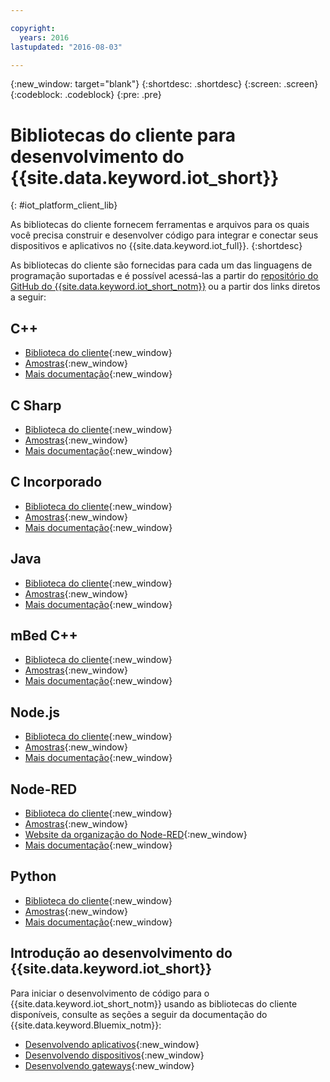 ```yaml
---

copyright:
  years: 2016
lastupdated: "2016-08-03"

---
```


{:new_window: target="blank"}
{:shortdesc: .shortdesc}
{:screen: .screen}
{:codeblock: .codeblock}
{:pre: .pre}

# Bibliotecas do cliente para desenvolvimento do {{site.data.keyword.iot_short}}
{: #iot_platform_client_lib}

As bibliotecas do cliente fornecem ferramentas e arquivos para os quais você precisa construir e desenvolver código para integrar e conectar seus dispositivos e aplicativos no {{site.data.keyword.iot_full}}.
{:shortdesc}

As bibliotecas do cliente são fornecidas para cada um das linguagens de programação suportadas e é possível acessá-las a partir do [repositório do GitHub do {{site.data.keyword.iot_short_notm}}](https://github.com/ibm-watson-iot) ou a partir dos links diretos a seguir:

## C++

- [Biblioteca do cliente](https://github.com/ibm-watson-iot/iot-cpp){:new_window}
- [Amostras](https://github.com/ibm-watson-iot/iot-cpp/tree/master/samples){:new_window}
- [Mais documentação](https://github.com/ibm-watson-iot/iot-cpp/blob/master/README.md){:new_window}

## C Sharp
- [Biblioteca do cliente](https://github.com/ibm-watson-iot/iot-csharp){:new_window}
- [Amostras](https://github.com/ibm-watson-iot/iot-csharp/tree/master/sample){:new_window}
- [Mais documentação](https://github.com/ibm-watson-iot/iot-csharp/blob/master/README.md){:new_window}

## C Incorporado

- [Biblioteca do cliente](https://github.com/ibm-watson-iot/iot-embeddedc){:new_window}
- [Amostras](https://github.com/ibm-watson-iot/iot-embeddedc/tree/master/samples){:new_window}
- [Mais documentação](https://github.com/ibm-watson-iot/iot-embeddedc/blob/master/README.md){:new_window}


## Java
- [Biblioteca do cliente](https://github.com/ibm-watson-iot/iot-java){:new_window}
- [Amostras](https://github.com/ibm-watson-iot/iot-java#samples){:new_window}
- [Mais documentação](https://github.com/ibm-watson-iot/iot-java/blob/master/README.md){:new_window}

## mBed C++

- [Biblioteca do cliente](https://developer.mbed.org/teams/IBM_IoT/code/IBMIoTF/){:new_window}
- [Amostras](https://developer.mbed.org/teams/IBM_IoT/code/IBMIoTClientLibrarySample/){:new_window}
- [Mais documentação](http://iotf.readthedocs.io/en/latest/devices/libraries/mbedcpp.html){:new_window}

## Node.js
- [Biblioteca do cliente](https://github.com/ibm-watson-iot/iot-nodejs){:new_window}
- [Amostras](https://github.com/ibm-watson-iot/iot-nodejs/tree/master/samples){:new_window}
- [Mais documentação](https://github.com/ibm-watson-iot/iot-nodejs/blob/master/README.md){:new_window}

## Node-RED
- [Biblioteca do cliente](https://github.com/ibm-watson-iot/iot-nodered){:new_window}
- [Amostras](https://github.com/ibm-watson-iot/iot-nodered/tree/master/samples/rpi){:new_window}
- [Website da organização do Node-RED](http://nodered.org/){:new_window}
- [Mais documentação](https://github.com/ibm-watson-iot/iot-nodered/blob/master/README.md){:new_window}

## Python
- [Biblioteca do cliente](https://github.com/ibm-watson-iot/iot-python){:new_window}
- [Amostras](https://github.com/ibm-watson-iot/iot-python/tree/master/samples){:new_window}
- [Mais documentação](https://github.com/ibm-watson-iot/iot-python/blob/master/README.rst){:new_window}

## Introdução ao desenvolvimento do {{site.data.keyword.iot_short}}

Para iniciar o desenvolvimento de código para o {{site.data.keyword.iot_short_notm}} usando as bibliotecas do cliente disponíveis, consulte as seções a seguir da documentação do {{site.data.keyword.Bluemix_notm}}:

- [Desenvolvendo aplicativos](applications/api.html){:new_window}
- [Desenvolvendo dispositivos](devices/api.html){:new_window}
- [Desenvolvendo gateways](gateways/mqtt.html){:new_window}

